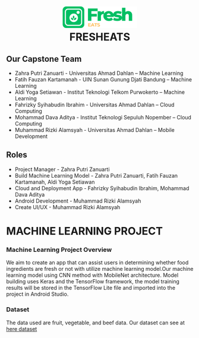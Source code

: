 
<h1 align="center">
<br>
  <img src="images/logo fresheats.png" alt="FRESHEATS" width="200">
  <br>
   FRESHEATS
  <br>
</h1>

## Our Capstone Team
- Zahra Putri Zanuarti - Universitas Ahmad Dahlan – Machine Learning
- Fatih Fauzan Kartamanah - UIN Sunan Gunung Djati Bandung – Machine Learning
- Aldi Yoga Setiawan - Institut Teknologi Telkom Purwokerto – Machine Learning
- Fahrizky Syihabudin Ibrahim - Universitas Ahmad Dahlan – Cloud Computing
- Mohammad Dava Aditya - Institut Teknologi Sepuluh Nopember – Cloud Computing
- Muhammad Rizki Alamsyah - Universitas Ahmad Dahlan – Mobile Development

## Roles 
- Project Manager - Zahra Putri Zanuarti
- Build Machine Learning Model - Zahra Putri Zanuarti, Fatih Fauzan Kartamanah, Aldi Yoga Setiawan
- Cloud and Deployment App - Fahrizky Syihabudin Ibrahim, Mohammad Dava Aditya
- Android Development - Muhammad Rizki Alamsyah
- Create UI/UX - Muhammad Rizki Alamsyah

##
# MACHINE LEARNING PROJECT

### Machine Learning Project Overview
We aim to create an app that can assist users in determining whether food ingredients are fresh or not with utilize machine learning model.Our machine learning model using CNN method with MobileNet architecture. Model building uses Keras and the TensorFlow framework, the model training results will be stored in the TensorFlow Lite file and imported into the project in Android Studio. 

### Dataset
The data used are fruit, vegetable, and beef data. Our dataset can see at [here dataset](https://drive.google.com/drive/folders/1LUxMwH_F943Jt-5u5bG8CUcSDtth2gU2?usp=drive_link )

